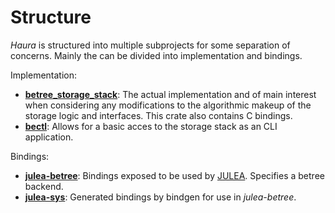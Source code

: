 # Structure

_Haura_ is structured into multiple subprojects for some separation of concerns.
Mainly the can be divided into implementation and bindings.

Implementation:
- [**betree_storage_stack**](./betree.md): The actual implementation and of main interest when
  considering any modifications to the algorithmic makeup of the storage logic
  and interfaces. This crate also contains C bindings.
- [**bectl**](./bectl.md): Allows for a basic acces to the storage stack as an CLI application.

Bindings:
- [**julea-betree**](./julea-betree.md): Bindings exposed to be used by [JULEA](https://github.com/parcio/julea). Specifies a betree backend.
- [**julea-sys**](./julea-sys.md): Generated bindings by bindgen for use in *julea-betree*.
